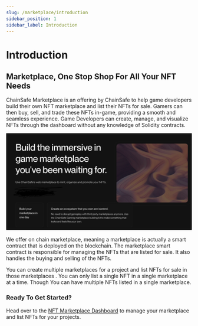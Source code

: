```yaml
---
slug: /marketplace/introduction
sidebar_position: 1
sidebar_label: Introduction
---
```

# Introduction

## Marketplace, One Stop Shop For All Your NFT Needs

ChainSafe Marketplace is an offering by ChainSafe to help game developers build their own NFT marketplace and list their NFTs for sale. 
Gamers can then buy, sell, and trade these NFTs in-game, providing a smooth and seamless experience. 
Game Developers can create, manage, and visualize NFTs through the dashboard without any knowledge of Solidity contracts.


![](./assets/introduction.png)

We offer on chain marketplace, meaning a marketplace is actually a smart contract that is deployed on the blockchain.
The marketplace smart contract is responsible for managing the NFTs that are listed for sale. It also handles the buying and selling of the NFTs.

You can create multiple marketplaces for a project and list NFTs for sale in those marketplaces . You can only list a single NFT
in a single marketplace at a time. Though You can have multiple NFTs listed in a single marketplace. 


### Ready To Get Started?

Head over to the [NFT Marketplace Dashboard](https://dashboard.gaming.chainsafe.io/marketplaces/entry) to manage your marketplace and list NFTs for your projects.
